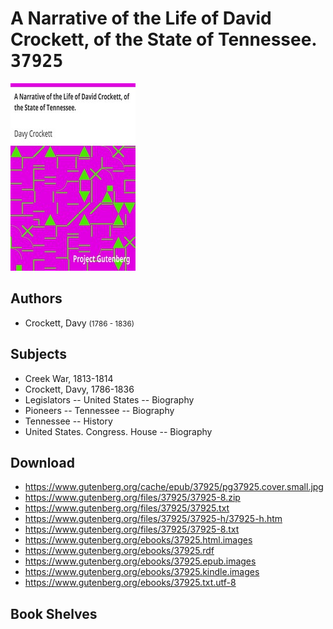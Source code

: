 # A Narrative of the Life of David Crockett, of the State of Tennessee. <kbd>37925</kbd>

![](./cover.medium.jpg "")

## Authors


 - Crockett, Davy <small>(1786 - 1836)</small>

## Subjects


 - Creek War, 1813-1814
 - Crockett, Davy, 1786-1836
 - Legislators -- United States -- Biography
 - Pioneers -- Tennessee -- Biography
 - Tennessee -- History
 - United States. Congress. House -- Biography

## Download


 - https://www.gutenberg.org/cache/epub/37925/pg37925.cover.small.jpg
 - https://www.gutenberg.org/files/37925/37925-8.zip
 - https://www.gutenberg.org/files/37925/37925.txt
 - https://www.gutenberg.org/files/37925/37925-h/37925-h.htm
 - https://www.gutenberg.org/files/37925/37925-8.txt
 - https://www.gutenberg.org/ebooks/37925.html.images
 - https://www.gutenberg.org/ebooks/37925.rdf
 - https://www.gutenberg.org/ebooks/37925.epub.images
 - https://www.gutenberg.org/ebooks/37925.kindle.images
 - https://www.gutenberg.org/ebooks/37925.txt.utf-8

## Book Shelves


